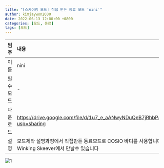 ```yaml
---
title: "[스카이림 모드] 직접 만든 동료 모드 'nini'"
author: kimjaywon2000
date: 2022-06-13 12:00:00 +0800
categories: [모드, 동료]
tags: [모드]
---
```


| 범주             | 내용            |
|:----------------|:---------------|
| 이름             | nini  |
| 필수 모드         | - |
| 다운로드          | <https://drive.google.com/file/d/1u7_e_aANwyNDuQeB7jRhbP4yBonuFS4j/view?usp=sharing> |
| 설명             | 모드제작 설명과정에서 직접만든 동료모드로 COSIO 바디를 사용합니다 Solitude의 Winking Skeever에서 만날수 있습니다 |

![1](https://user-images.githubusercontent.com/76558033/173725681-1338af5f-0e33-4528-815e-11c3aea703f4.jpg)
